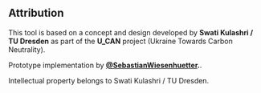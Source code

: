 ## Attribution

This tool is based on a concept and design developed by **Swati Kulashri / TU Dresden** as part of the **U_CAN** project (Ukraine Towards Carbon Neutrality).

Prototype implementation by **[@SebastianWiesenhuetter](https://github.com/SebastianWiesenhuetter).**.

Intellectual property belongs to Swati Kulashri / TU Dresden.
